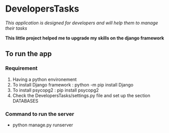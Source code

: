 # DevelopersTasks

_This application is designed for developers and will help them to manage their tasks_  

**This little project helped me to upgrade my skills on the django framework**

## To run the app 

### Requirement

1. Having a python environement
2. To install Django framework : python -m pip install Django
3. To install psycopg2 : pip install psycopg2
4. Check the DevelopersTasks/settings.py file and set up the section DATABASES

### Command to run the server

- python manage.py runserver
